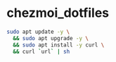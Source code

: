 # chezmoi_dotfiles

```sh
sudo apt update -y \
  && sudo apt upgrade -y \
  && sudo apt install -y curl \
  && curl `url` | sh
```
